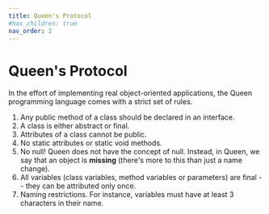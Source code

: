 ```yaml
---
title: Queen's Protocol
#has_children: true
nav_order: 2
---
```


# Queen's Protocol

In the effort of implementing real object-oriented applications, the Queen programming language comes with a strict set of rules.

1. Any public method of a class should be declared in an interface.
2. A class is either abstract or final.
3. Attributes of a class cannot be public.
4. No static attributes or static void methods.
5. No null! Queen does not have the concept of null. Instead, in Queen, we say that an object is **missing** (there's more to this than just a name change). 
6. All variables (class variables, method variables or parameters) are final -- they can be attributed only once.
7. Naming restrictions. For instance, variables must have at least 3 characters in their name.
